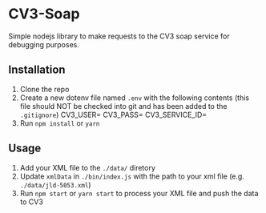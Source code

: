# CV3-Soap

Simple nodejs library to make requests to the CV3 soap service for debugging purposes.

## Installation

1. Clone the repo
2. Create a new dotenv file named `.env` with the following contents (this file should NOT be checked into git and has been added to the `.gitignore`)
        CV3_USER=<cv3-username>
        CV3_PASS=<cv3-password>
        CV3_SERVICE_ID=<cv3-service-id>
3. Run `npm install` or `yarn`

## Usage

1. Add your XML file to the `./data/` diretory
2. Update `xmlData` in `./bin/index.js` with the path to your xml file (e.g. `./data/jld-5053.xml`)
3. Run `npm start` or `yarn start` to process your XML file and push the data to CV3
